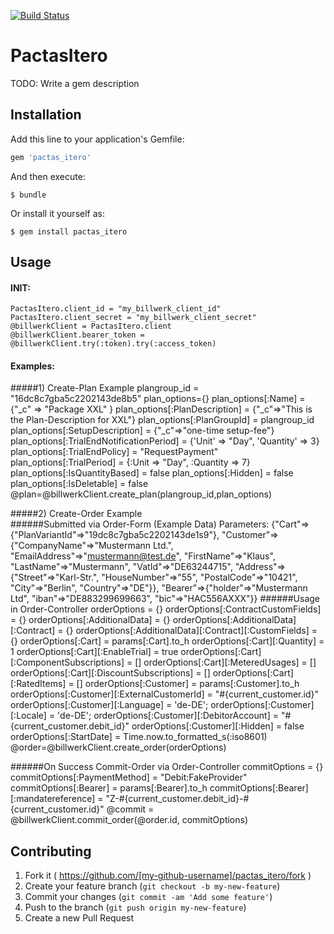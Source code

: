 [![Build Status](https://travis-ci.org/shipcloud/pactas_itero.svg)](https://travis-ci.org/shipcloud/pactas_itero)

# PactasItero

TODO: Write a gem description

## Installation

Add this line to your application's Gemfile:

```ruby
gem 'pactas_itero'
```

And then execute:

    $ bundle

Or install it yourself as:

    $ gem install pactas_itero

## Usage

#### INIT:
	PactasItero.client_id = "my_billwerk_client_id"
	PactasItero.client_secret = "my_billwerk_client_secret"
	@billwerkClient = PactasItero.client
	@billwerkClient.bearer_token = @billwerkClient.try(:token).try(:access_token)
	
#### Examples:
#####1) Create-Plan Example
	plangroup_id = "16dc8c7gba5c2202143de8b5"
    plan_options={}
    plan_options[:Name] = {"_c" => "Package XXL" }
    plan_options[:PlanDescription] = {"_c"=>"This is the Plan-Description for XXL"}
    plan_options[:PlanGroupId] = plangroup_id
    plan_options[:SetupDescription] = {"_c"=>"one-time setup-fee"}
    plan_options[:TrialEndNotificationPeriod] = {'Unit' => "Day", 'Quantity' => 3}
    plan_options[:TrialEndPolicy] = "RequestPayment"
    plan_options[:TrialPeriod] = {:Unit => "Day", :Quantity => 7}  
    plan_options[:IsQuantityBased] = false
    plan_options[:Hidden] = false
    plan_options[:IsDeletable] = false
    @plan=@billwerkClient.create_plan(plangroup_id,plan_options)
    
    
#####2) Create-Order Example   
######Submitted via Order-Form (Example Data)
	  Parameters: {"Cart"=>{"PlanVariantId"=>"19dc8c7gba5c2202143de1s9"}, "Customer"=>{"CompanyName"=>"Mustermann Ltd.", "EmailAddress"=>"mustermann@test.de", "FirstName"=>"Klaus", "LastName"=>"Mustermann", "VatId"=>"DE63244715", "Address"=>{"Street"=>"Karl-Str.", "HouseNumber"=>"55", "PostalCode"=>"10421", "City"=>"Berlin", "Country"=>"DE"}}, "Bearer"=>{"holder"=>"Mustermann Ltd", "iban"=>"DE883299699663", "bic"=>"HAC556AXXX"}}
######Usage in Order-Controller 
    orderOptions = {}
    orderOptions[:ContractCustomFields] = {}
    orderOptions[:AdditionalData] = {}
    orderOptions[:AdditionalData][:Contract] = {}
    orderOptions[:AdditionalData][:Contract][:CustomFields]  = {}
    orderOptions[:Cart] = params[:Cart].to_h
    orderOptions[:Cart][:Quantity] = 1
    orderOptions[:Cart][:EnableTrial] = true
    orderOptions[:Cart][:ComponentSubscriptions] = []
    orderOptions[:Cart][:MeteredUsages] = []
    orderOptions[:Cart][:DiscountSubscriptions] = []
    orderOptions[:Cart][:RatedItems] = []
    orderOptions[:Customer] = params[:Customer].to_h
    orderOptions[:Customer][:ExternalCustomerId] = "#{current_customer.id}"
    orderOptions[:Customer][:Language] = 'de-DE';
    orderOptions[:Customer][:Locale] = 'de-DE';
    orderOptions[:Customer][:DebitorAccount] = "#{current_customer.debit_id}"
    orderOptions[:Customer][:Hidden] = false
    orderOptions[:StartDate] = Time.now.to_formatted_s(:iso8601)    
    @order=@billwerkClient.create_order(orderOptions)  

######On Success Commit-Order via Order-Controller 
    commitOptions = {}
    commitOptions[:PaymentMethod] = "Debit:FakeProvider"
    commitOptions[:Bearer] = params[:Bearer].to_h
    commitOptions[:Bearer][:mandatereference] = "Z-#{current_customer.debit_id}-#{current_customer.id}"
    @commit = @billwerkClient.commit_order(@order.id, commitOptions)
    

## Contributing

1. Fork it ( https://github.com/[my-github-username]/pactas_itero/fork )
2. Create your feature branch (`git checkout -b my-new-feature`)
3. Commit your changes (`git commit -am 'Add some feature'`)
4. Push to the branch (`git push origin my-new-feature`)
5. Create a new Pull Request
